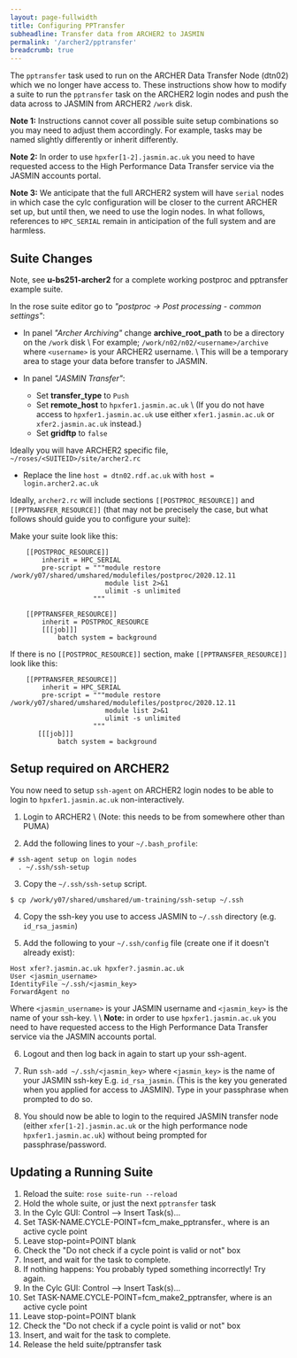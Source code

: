 ```yaml
---
layout: page-fullwidth
title: Configuring PPTransfer
subheadline: Transfer data from ARCHER2 to JASMIN
permalink: '/archer2/pptransfer'
breadcrumb: true
---
```

The `pptransfer` task used to run on the ARCHER Data Transfer Node (dtn02) which we no longer have access to. These instructions show how to modify a suite to run the `pptransfer` task on the ARCHER2 login nodes and push the data across to JASMIN from ARCHER2 `/work` disk.  

**Note 1:** Instructions cannot cover all possible suite setup combinations so you may need to adjust them accordingly. For example, tasks may be named slightly differently or inherit differently.

**Note 2:** In order to use `hpxfer[1-2].jasmin.ac.uk` you need to have requested access to the High Performance Data Transfer service via the JASMIN accounts portal.

**Note 3:** We anticipate that the full ARCHER2 system will have `serial` nodes in which case the cylc configuration will be closer to the current ARCHER set up, but until then, we need to use the login nodes. In what follows, references to `HPC_SERIAL` remain in anticipation of the full system and are harmless.

## Suite Changes

Note, see **u-bs251-archer2** for a complete working postproc and pptransfer example suite.

In the rose suite editor go to *"postproc -> Post processing - common settings"*:

*  In panel *"Archer Archiving"* change **archive_root_path** to be a directory on the `/work` disk \\
For example; `/work/n02/n02/<username>/archive` where `<username>` is your ARCHER2 username.  \\
This will be a temporary area to stage your data before transfer to JASMIN.

* In panel *"JASMIN Transfer"*:
  * Set **transfer_type** to `Push`
  * Set **remote_host** to `hpxfer1.jasmin.ac.uk` \\
  (If you do not have access to `hpxfer1.jasmin.ac.uk` use either `xfer1.jasmin.ac.uk` or `xfer2.jasmin.ac.uk` instead.)
  * Set **gridftp** to `false`

Ideally you will have ARCHER2 specific file, `~/roses/<SUITEID>/site/archer2.rc` 

* Replace the line `host = dtn02.rdf.ac.uk` with `host = login.archer2.ac.uk`

Ideally, `archer2.rc` will include sections `[[POSTPROC_RESOURCE]]` and `[[PPTRANSFER_RESOURCE]]` (that may not be precisely the case, but what follows should guide you to configure your suite):

Make your suite look like this:
~~~
    [[POSTPROC_RESOURCE]]
        inherit = HPC_SERIAL
        pre-script = """module restore /work/y07/shared/umshared/modulefiles/postproc/2020.12.11
                        module list 2>&1
                        ulimit -s unlimited
                     """
                     
    [[PPTRANSFER_RESOURCE]]
        inherit = POSTPROC_RESOURCE
        [[[job]]]
            batch system = background
~~~

If there is no `[[POSTPROC_RESOURCE]]` section, make `[[PPTRANSFER_RESOURCE]]` look like this:
~~~
    [[PPTRANSFER_RESOURCE]]
        inherit = HPC_SERIAL
        pre-script = """module restore /work/y07/shared/umshared/modulefiles/postproc/2020.12.11
                        module list 2>&1
                        ulimit -s unlimited
                     """
       [[[job]]]
            batch system = background
~~~
## Setup required on ARCHER2

You now need to setup `ssh-agent` on ARCHER2 login nodes to be able to login to `hpxfer1.jasmin.ac.uk` non-interactively.

 1. Login to ARCHER2 \\
 (Note: this needs to be from somewhere other than PUMA)

 2. Add the following lines to your `~/.bash_profile`:
~~~
# ssh-agent setup on login nodes
  . ~/.ssh/ssh-setup
~~~

 3. Copy the `~/.ssh/ssh-setup` script.
~~~
$ cp /work/y07/shared/umshared/um-training/ssh-setup ~/.ssh
~~~

 4. Copy the ssh-key you use to access JASMIN to `~/.ssh` directory (e.g. `id_rsa_jasmin`)

 5. Add the following to your `~/.ssh/config` file (create one if it doesn't already exist):
~~~
Host xfer?.jasmin.ac.uk hpxfer?.jasmin.ac.uk
User <jasmin_username>
IdentityFile ~/.ssh/<jasmin_key>
ForwardAgent no
~~~
 Where `<jasmin_username>` is your JASMIN username and `<jasmin_key>` is the name of your ssh-key. \\
 \\
 **Note:** in order to use `hpxfer1.jasmin.ac.uk` you need to have requested access to the High Performance Data Transfer service via the JASMIN accounts portal.

 6. Logout and then log back in again to start up your ssh-agent.

 7. Run `ssh-add ~/.ssh/<jasmin_key>` where `<jasmin_key>` is the name of your JASMIN ssh-key E.g. `id_rsa_jasmin`. (This is the key you generated when you applied for access to JASMIN). Type in your passphrase when prompted to do so.

 8. You should now be able to login to the required JASMIN transfer node (either `xfer[1-2].jasmin.ac.uk` or the high performance node `hpxfer1.jasmin.ac.uk`) without being prompted for passphrase/password.


## Updating a Running Suite
1. Reload the suite: `rose suite-run --reload`
1. Hold the whole suite, or just the next `pptransfer` task 
1. In the Cylc GUI: Control --> Insert Task(s)… 
1. Set TASK-NAME.CYCLE-POINT=fcm_make_pptransfer.<YYYYMMDDT0000Z>, where <YYYYMMDDT0000Z> is an active cycle point 
1. Leave stop-point=POINT blank 
1. Check the "Do not check if a cycle point is valid or not" box 
1. Insert, and wait for the task to complete. 
1. If nothing happens: You probably typed something incorrectly!  Try again. 
1. In the Cylc GUI: Control --> Insert Task(s)… 
1. Set TASK-NAME.CYCLE-POINT=fcm_make2_pptransfer<YYYYMMDDT0000Z>, where <YYYYMMDDT0000Z> is an active cycle point 
1. Leave stop-point=POINT blank 
1. Check the "Do not check if a cycle point is valid or not" box 
1. Insert, and wait for the task to complete. 
1. Release the held suite/pptransfer task 